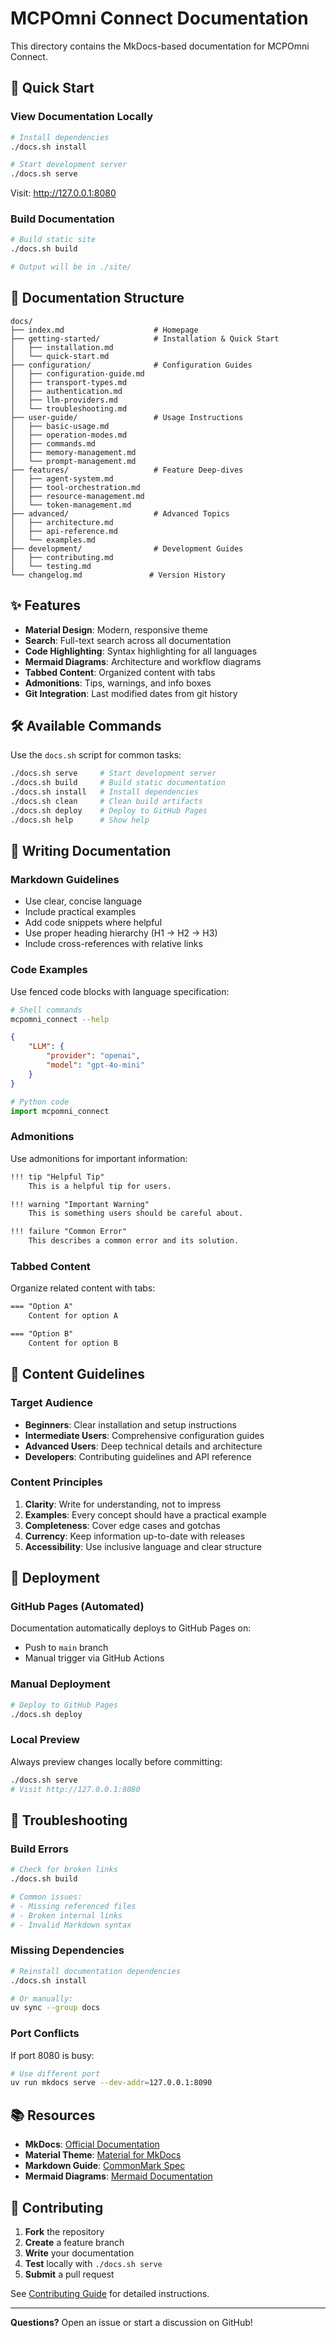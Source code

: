 # MCPOmni Connect Documentation

This directory contains the MkDocs-based documentation for MCPOmni Connect.

## 🚀 Quick Start

### View Documentation Locally

```bash
# Install dependencies
./docs.sh install

# Start development server
./docs.sh serve
```

Visit: http://127.0.0.1:8080

### Build Documentation

```bash
# Build static site
./docs.sh build

# Output will be in ./site/
```

## 📁 Documentation Structure

```
docs/
├── index.md                    # Homepage
├── getting-started/            # Installation & Quick Start
│   ├── installation.md
│   └── quick-start.md
├── configuration/              # Configuration Guides
│   ├── configuration-guide.md
│   ├── transport-types.md
│   ├── authentication.md
│   ├── llm-providers.md
│   └── troubleshooting.md
├── user-guide/                 # Usage Instructions
│   ├── basic-usage.md
│   ├── operation-modes.md
│   ├── commands.md
│   ├── memory-management.md
│   └── prompt-management.md
├── features/                   # Feature Deep-dives
│   ├── agent-system.md
│   ├── tool-orchestration.md
│   ├── resource-management.md
│   └── token-management.md
├── advanced/                   # Advanced Topics
│   ├── architecture.md
│   ├── api-reference.md
│   └── examples.md
├── development/                # Development Guides
│   ├── contributing.md
│   └── testing.md
└── changelog.md               # Version History
```

## ✨ Features

- **Material Design**: Modern, responsive theme
- **Search**: Full-text search across all documentation
- **Code Highlighting**: Syntax highlighting for all languages
- **Mermaid Diagrams**: Architecture and workflow diagrams
- **Tabbed Content**: Organized content with tabs
- **Admonitions**: Tips, warnings, and info boxes
- **Git Integration**: Last modified dates from git history

## 🛠️ Available Commands

Use the `docs.sh` script for common tasks:

```bash
./docs.sh serve     # Start development server
./docs.sh build     # Build static documentation
./docs.sh install   # Install dependencies
./docs.sh clean     # Clean build artifacts
./docs.sh deploy    # Deploy to GitHub Pages
./docs.sh help      # Show help
```

## 📝 Writing Documentation

### Markdown Guidelines

- Use clear, concise language
- Include practical examples
- Add code snippets where helpful
- Use proper heading hierarchy (H1 → H2 → H3)
- Include cross-references with relative links

### Code Examples

Use fenced code blocks with language specification:

```bash
# Shell commands
mcpomni_connect --help
```

```json
{
    "LLM": {
        "provider": "openai",
        "model": "gpt-4o-mini"
    }
}
```

```python
# Python code
import mcpomni_connect
```

### Admonitions

Use admonitions for important information:

```markdown
!!! tip "Helpful Tip"
    This is a helpful tip for users.

!!! warning "Important Warning"
    This is something users should be careful about.

!!! failure "Common Error"
    This describes a common error and its solution.
```

### Tabbed Content

Organize related content with tabs:

```markdown
=== "Option A"
    Content for option A

=== "Option B"
    Content for option B
```

## 🎯 Content Guidelines

### Target Audience

- **Beginners**: Clear installation and setup instructions
- **Intermediate Users**: Comprehensive configuration guides
- **Advanced Users**: Deep technical details and architecture
- **Developers**: Contributing guidelines and API reference

### Content Principles

1. **Clarity**: Write for understanding, not to impress
2. **Examples**: Every concept should have a practical example
3. **Completeness**: Cover edge cases and gotchas
4. **Currency**: Keep information up-to-date with releases
5. **Accessibility**: Use inclusive language and clear structure

## 🔄 Deployment

### GitHub Pages (Automated)

Documentation automatically deploys to GitHub Pages on:
- Push to `main` branch
- Manual trigger via GitHub Actions

### Manual Deployment

```bash
# Deploy to GitHub Pages
./docs.sh deploy
```

### Local Preview

Always preview changes locally before committing:

```bash
./docs.sh serve
# Visit http://127.0.0.1:8080
```

## 🐛 Troubleshooting

### Build Errors

```bash
# Check for broken links
./docs.sh build

# Common issues:
# - Missing referenced files
# - Broken internal links
# - Invalid Markdown syntax
```

### Missing Dependencies

```bash
# Reinstall documentation dependencies
./docs.sh install

# Or manually:
uv sync --group docs
```

### Port Conflicts

If port 8080 is busy:

```bash
# Use different port
uv run mkdocs serve --dev-addr=127.0.0.1:8090
```

## 📚 Resources

- **MkDocs**: [Official Documentation](https://www.mkdocs.org/)
- **Material Theme**: [Material for MkDocs](https://squidfunk.github.io/mkdocs-material/)
- **Markdown Guide**: [CommonMark Spec](https://commonmark.org/)
- **Mermaid Diagrams**: [Mermaid Documentation](https://mermaid.js.org/)

## 🤝 Contributing

1. **Fork** the repository
2. **Create** a feature branch
3. **Write** your documentation
4. **Test** locally with `./docs.sh serve`
5. **Submit** a pull request

See [Contributing Guide](development/contributing.md) for detailed instructions.

---

**Questions?** Open an issue or start a discussion on GitHub! 